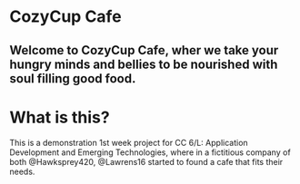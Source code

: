 # CozyCup Cafe
Welcome to CozyCup Cafe, wher we take your hungry minds and bellies to be nourished with soul filling good food.
--
# What is this?
This is a demonstration 1st week project for CC 6/L: Application Development and Emerging Technologies, where in a fictitious company of both @Hawksprey420, @Lawrens16 started to found a cafe that fits their needs.
